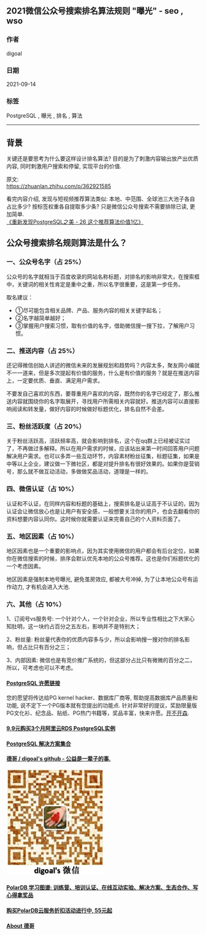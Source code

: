 ## 2021微信公众号搜索排名算法规则 "曝光" - seo , wso    
  
### 作者  
digoal  
  
### 日期  
2021-09-14   
  
### 标签  
PostgreSQL , 曝光 , 排名 , 算法    
  
----  
  
## 背景  
关键还是要思考为什么要这样设计排名算法?  目的是为了刺激内容输出放产出优质内容, 同时刺激用户搜索和停留, 实现平台的价值.  
  
原文:   
https://zhuanlan.zhihu.com/p/362921585  
  
看完内容介绍, 发现与短视频推荐算法类似: 本地、中范围、全球池三大池子各自占比多少? 按标签权重各自提取多少条? 只是微信公众号搜索不需要排除已读, 更加简单.    
[《重新发现PostgreSQL之美 - 26 这个推荐算法价值1亿》](../202106/20210615_09.md)    
  
## 公众号搜索排名规则算法是什么？  
  
### 一、公众号名字（占 25%）  
  
公众号的名字就相当于百度收录的网站名称标题，对排名的影响非常大，在搜索框中，关键词的相关性肯定是重中之重，所以名字很重要，这是第一步任务。  
  
取名建议：  
- ①尽可能包含相关品牌、产品、服务内容的相关关键字起名；  
- ②名字越简单越好；  
- ③掌握用户搜索习惯，取有价值的名字，借助微信搜一搜下拉，了解用户习惯。  
  
### 二、推送内容（占 25%）  
  
还记得微信创始人讲述的微信未来的发展规划和趋势吗？内容太多，聚友网小编就不一一道来，但是多次提起有价值的服务，什么是有价值的服务？就是在推送内容上，一定要优质、垂直、满足用户需求。  
  
不要发自己喜欢的东西，要尊重用户喜欢的内容，既然你的名字已经定了，那么推送内容就围绕你的名字取展开，寻找用户所需相关内容就好。推送内容可以直接影响阅读和转发量，做好内容的时候做好标题优化，排名自然不会差。  
  
### 三、粉丝活跃度（占 20%）  
  
关于粉丝活跃高，活跃频率高，就会影响到排名，这个在qq群上已经被证实过了，不再做过多解释。所以在用户需求的时候，应该站出来第一时间回答用户问题解决用户需求。也可以多弄一些互动环节，内容素材粉丝征集，标题征集，如果是中等以上企业，建议做一下微社区，都是对提升排名有很好效果的。如果你是营销号，那么就不做互动活动，多做做奖品活动，道理是一样的。  
  
### 四、微信认证（占 10%）  
  
认证和不认证，在同样内容和标题的基础上，搜索排名是认证高于不认证的，因为认证会让微信放心也是让用户有安全感，一般想要关注你的用户，也会去翻看你的资料想要内容认同你。这时候你就需要认证来完善自己的个人资料页面了。  
  
### 五、地区因素（占 10%）  
  
地区因素也是一个重要的影响点，因为其实使用微信的用户都会有后台定位，如果你在微信搜索的时候，排序会默认优先本地的公众号推荐。这也是你们标题优化的一个考虑因素。  
  
地区因素是强制本地号曝光, 避免茧房效应, 都被大号冲掉, 为了让本地公众号有运作动力, 才有机会进入大池.   
  
### 六、其他（占 10%）  
  
1、订阅号vs服务号: 一个针对个人，一个针对企业，所以专业性相比之下大家心知肚明，这一块约占百分之五左右，影响并不是特别大；  
  
2、粉丝量: 粉丝量代表你的优质内容多与少，所以会影响搜一搜对你的排名影响，但占比只有百分之三；  
  
3、内部因素: 微信也是有竞价推广系统的，但这部分占比只有微微的百分之二，所以，可考虑也可以不考虑。  
  
  
  
#### [PostgreSQL 许愿链接](https://github.com/digoal/blog/issues/76 "269ac3d1c492e938c0191101c7238216")
您的愿望将传达给PG kernel hacker、数据库厂商等, 帮助提高数据库产品质量和功能, 说不定下一个PG版本就有您提出的功能点. 针对非常好的提议，奖励限量版PG文化衫、纪念品、贴纸、PG热门书籍等，奖品丰富，快来许愿。[开不开森](https://github.com/digoal/blog/issues/76 "269ac3d1c492e938c0191101c7238216").  
  
  
#### [9.9元购买3个月阿里云RDS PostgreSQL实例](https://www.aliyun.com/database/postgresqlactivity "57258f76c37864c6e6d23383d05714ea")
  
  
#### [PostgreSQL 解决方案集合](https://yq.aliyun.com/topic/118 "40cff096e9ed7122c512b35d8561d9c8")
  
  
#### [德哥 / digoal's github - 公益是一辈子的事.](https://github.com/digoal/blog/blob/master/README.md "22709685feb7cab07d30f30387f0a9ae")
  
  
![digoal's wechat](../pic/digoal_weixin.jpg "f7ad92eeba24523fd47a6e1a0e691b59")
  
  
#### [PolarDB 学习图谱: 训练营、培训认证、在线互动实验、解决方案、生态合作、写心得拿奖品](https://www.aliyun.com/database/openpolardb/activity "8642f60e04ed0c814bf9cb9677976bd4")
  
  
#### [购买PolarDB云服务折扣活动进行中, 55元起](https://www.aliyun.com/activity/new/polardb-yunparter?userCode=bsb3t4al "e0495c413bedacabb75ff1e880be465a")
  
  
#### [About 德哥](https://github.com/digoal/blog/blob/master/me/readme.md "a37735981e7704886ffd590565582dd0")
  
